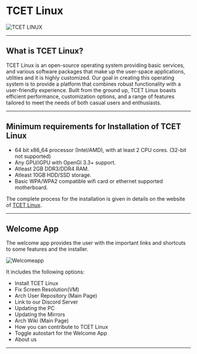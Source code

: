# TCET Linux

![TCET LINUX](https://user-images.githubusercontent.com/55846983/227738673-5d215644-d234-4066-b97a-79aebf3b3301.jpeg)

***
## What is TCET Linux?
TCET Linux is an open-source operating system providing basic services, and various software packages that make up the user-space applications, utilities and it is highly customized. Our goal in creating this operating system is to provide a platform that combines robust functionality with a user-friendly experience. Built from the ground up, TCET Linux boasts efficient performance, customization options, and a range of features tailored to meet the needs of both casual users and enthusiasts.

---

## Minimum requirements for Installation of TCET Linux
* 64 bit x86_64 processor (Intel/AMD), with at least 2 CPU cores. (32-bit not supported)
* Any GPU/iGPU with OpenGl 3.3+ support.
* Atleast 2GB DDR3/DDR4 RAM.
* Atleast 10GB HDD/SSD storage.
* Basic WPA/WPA2 compatible wifi card or ethernet supported motherboard.

The complete process for the installation is given in details on the website of [TCET Linux](https://linux.tcetmumbai.in/).

---

## Welcome App
The welcome app provides the user with the important links and shortcuts to some features and the installer.

![Welcomeapp](https://cdn.discordapp.com/attachments/1077235507702013983/1140694346711179378/welcomeapp.png)

It includes the following options:
* Install TCET Linux
* Fix Screen Resolution(VM)
* Arch User Repository (Main Page)
* Link to our Discord Server
* Updating the PC
* Updating the Mirrors
* Arch Wiki (Main Page)
* How you can contribute to TCET Linux
* Toggle autostart for the Welcome App
* About us
---

